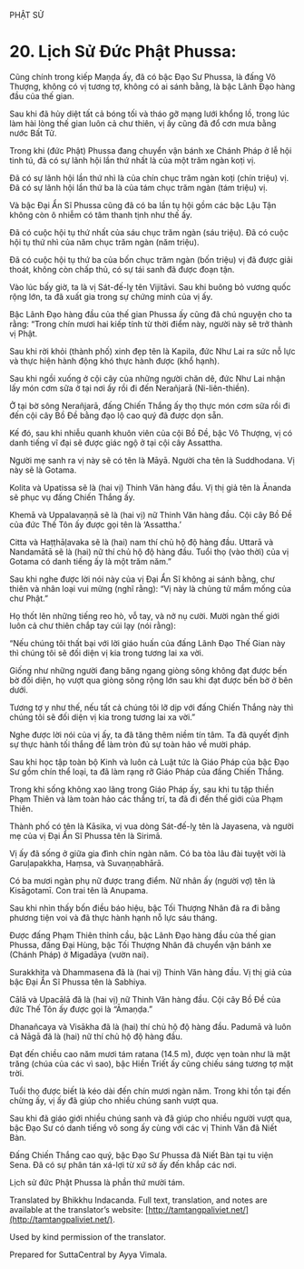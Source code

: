  

PHẬT SỬ

# 20\. Lịch Sử Đức Phật Phussa:

Cũng chính trong kiếp Maṇḍa ấy, đã có bậc Đạo Sư Phussa, là đấng Vô Thượng, không có vị tương tợ, không có ai sánh bằng, là bậc Lãnh Đạo hàng đầu của thế gian.

Sau khi đã hủy diệt tất cả bóng tối và tháo gỡ mạng lưới khổng lồ, trong lúc làm hài lòng thế gian luôn cả chư thiên, vị ấy cũng đã đổ cơn mưa bằng nước Bất Tử.

Trong khi (đức Phật) Phussa đang chuyển vận bánh xe Chánh Pháp ở lễ hội tinh tú, đã có sự lãnh hội lần thứ nhất là của một trăm ngàn koṭi vị.

Đã có sự lãnh hội lần thứ nhì là của chín chục trăm ngàn koṭi (chín triệu) vị. Đã có sự lãnh hội lần thứ ba là của tám chục trăm ngàn (tám triệu) vị.

Và bậc Đại Ẩn Sĩ Phussa cũng đã có ba lần tụ hội gồm các bậc Lậu Tận không còn ô nhiễm có tâm thanh tịnh như thế ấy.

Đã có cuộc hội tụ thứ nhất của sáu chục trăm ngàn (sáu triệu). Đã có cuộc hội tụ thứ nhì của năm chục trăm ngàn (năm triệu).

Đã có cuộc hội tụ thứ ba của bốn chục trăm ngàn (bốn triệu) vị đã được giải thoát, không còn chấp thủ, có sự tái sanh đã được đoạn tận.

Vào lúc bấy giờ, ta là vị Sát-đế-lỵ tên Vijitāvi. Sau khi buông bỏ vương quốc rộng lớn, ta đã xuất gia trong sự chứng minh của vị ấy.

Bậc Lãnh Đạo hàng đầu của thế gian Phussa ấy cũng đã chú nguyện cho ta rằng: “Trong chín mươi hai kiếp tính từ thời điểm này, người này sẽ trở thành vị Phật.

Sau khi rời khỏi (thành phố) xinh đẹp tên là Kapila, đức Như Lai ra sức nỗ lực và thực hiện hành động khó thực hành được (khổ hạnh).

Sau khi ngồi xuống ở cội cây của những người chăn dê, đức Như Lai nhận lấy món cơm sữa ở tại nơi ấy rồi đi đến Nerañjarā (Ni-liên-thiền).

Ở tại bờ sông Nerañjarā, đấng Chiến Thắng ấy thọ thực món cơm sữa rồi đi đến cội cây Bồ Đề bằng đạo lộ cao quý đã được dọn sẵn.

Kế đó, sau khi nhiễu quanh khuôn viên của cội Bồ Đề, bậc Vô Thượng, vị có danh tiếng vĩ đại sẽ được giác ngộ ở tại cội cây Assattha.

Người mẹ sanh ra vị này sẽ có tên là Māyā. Người cha tên là Suddhodana. Vị này sẽ là Gotama.

Kolita và Upatissa sẽ là (hai vị) Thinh Văn hàng đầu. Vị thị giả tên là Ānanda sẽ phục vụ đấng Chiến Thắng ấy.

Khemā và Uppalavaṇṇā sẽ là (hai vị) nữ Thinh Văn hàng đầu. Cội cây Bồ Đề của đức Thế Tôn ấy được gọi tên là ‘Assattha.’

Citta và Haṭṭhāḷavaka sẽ là (hai) nam thí chủ hộ độ hàng đầu. Uttarā và Nandamātā sẽ là (hai) nữ thí chủ hộ độ hàng đầu. Tuổi thọ (vào thời) của vị Gotama có danh tiếng ấy là một trăm năm.”

Sau khi nghe được lời nói này của vị Đại Ẩn Sĩ không ai sánh bằng, chư thiên và nhân loại vui mừng (nghĩ rằng): “Vị này là chủng tử mầm mống của chư Phật.”

Họ thốt lên những tiếng reo hò, vỗ tay, và nở nụ cười. Mười ngàn thế giới luôn cả chư thiên chắp tay cúi lạy (nói rằng):

“Nếu chúng tôi thất bại với lời giáo huấn của đấng Lãnh Đạo Thế Gian này thì chúng tôi sẽ đối diện vị kia trong tương lai xa vời.

Giống như những người đang băng ngang giòng sông không đạt được bến bờ đối diện, họ vượt qua giòng sông rộng lớn sau khi đạt được bến bờ ở bên dưới.

Tương tợ y như thế, nếu tất cả chúng tôi lỡ dịp với đấng Chiến Thắng này thì chúng tôi sẽ đối diện vị kia trong tương lai xa vời.”

Nghe được lời nói của vị ấy, ta đã tăng thêm niềm tín tâm. Ta đã quyết định sự thực hành tối thắng để làm tròn đủ sự toàn hảo về mười pháp.

Sau khi học tập toàn bộ Kinh và luôn cả Luật tức là Giáo Pháp của bậc Đạo Sư gồm chín thể loại, ta đã làm rạng rỡ Giáo Pháp của đấng Chiến Thắng.

Trong khi sống không xao lãng trong Giáo Pháp ấy, sau khi tu tập thiền Phạm Thiên và làm toàn hảo các thắng trí, ta đã đi đến thế giới của Phạm Thiên.

Thành phố có tên là Kāsika, vị vua dòng Sát-đế-lỵ tên là Jayasena, và người mẹ của vị Đại Ẩn Sĩ Phussa tên là Sirimā.

Vị ấy đã sống ở giữa gia đình chín ngàn năm. Có ba tòa lâu đài tuyệt vời là Garuḷapakkha, Haṃsa, và Suvaṇṇabhārā.

Có ba mươi ngàn phụ nữ được trang điểm. Nữ nhân ấy (người vợ) tên là Kisāgotamī. Con trai tên là Anupama.

Sau khi nhìn thấy bốn điều báo hiệu, bậc Tối Thượng Nhân đã ra đi bằng phương tiện voi và đã thực hành hạnh nỗ lực sáu tháng.

Được đấng Phạm Thiên thỉnh cầu, bậc Lãnh Đạo hàng đầu của thế gian Phussa, đấng Đại Hùng, bậc Tối Thượng Nhân đã chuyển vận bánh xe (Chánh Pháp) ở Migadāya (vườn nai).

Surakkhita và Dhammasena đã là (hai vị) Thinh Văn hàng đầu. Vị thị giả của bậc Đại Ẩn Sĩ Phussa tên là Sabhiya.

Cālā và Upacālā đã là (hai vị) nữ Thinh Văn hàng đầu. Cội cây Bồ Đề của đức Thế Tôn ấy được gọi là “Āmaṇḍa.”

Dhanañcaya và Visākha đã là (hai) thí chủ hộ độ hàng đầu. Padumā và luôn cả Nāgā đã là (hai) nữ thí chủ hộ độ hàng đầu.

Đạt đến chiều cao năm mươi tám ratana (14.5 m), được vẹn toàn như là mặt trăng (chúa của các vì sao), bậc Hiền Triết ấy cũng chiếu sáng tương tợ mặt trời.

Tuổi thọ được biết là kéo dài đến chín mươi ngàn năm. Trong khi tồn tại đến chừng ấy, vị ấy đã giúp cho nhiều chúng sanh vượt qua.

Sau khi đã giáo giới nhiều chúng sanh và đã giúp cho nhiều người vượt qua, bậc Đạo Sư có danh tiếng vô song ấy cùng với các vị Thinh Văn đã Niết Bàn.

Đấng Chiến Thắng cao quý, bậc Đạo Sư Phussa đã Niết Bàn tại tu viện Sena. Đã có sự phân tán xá-lợi từ xứ sở ấy đến khắp các nơi.

Lịch sử đức Phật Phussa là phần thứ mười tám.

Translated by Bhikkhu Indacanda. Full text, translation, and notes are available at the translator’s website: [http://tamtangpaliviet.net/](http://tamtangpaliviet.net/).

Used by kind permission of the translator.

Prepared for SuttaCentral by Ayya Vimala.